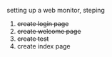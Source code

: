 setting up a web monitor, steping

1. ~~create login page~~
2. ~~create welcome page~~
2. ~~create test~~
3. create index page